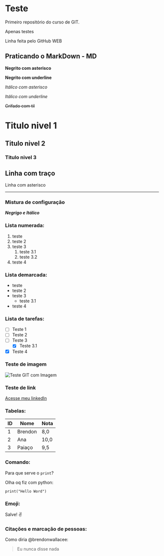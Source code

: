 # Teste
 Primeiro repositório do curso de GIT.

 Apenas testes

Linha feita pelo GitHub WEB

## Praticando o MarkDown - MD

**Negrito com asterisco**

__Negrito com underline__



*Itálico com asterisco*

_Itálico com underline_



~~Grifado com til~~


# Titulo nivel 1
## Titulo nivel 2
### Titulo nivel 3


Linha com traço 
---

Linha com asterisco
***

### Mistura de configuração

__*Negrigo e Itálico*__

### Lista numerada:

1. teste
0. teste 2
4. teste 3
   1. teste 3.1
   1. teste 3.2
99. teste 4

### Lista demarcada:

* teste
* teste 2
* teste 3
  * teste 3.1
* teste 4

### Lista de tarefas:

- [ ] Teste 1
- [ ] Teste 2
- [ ] Teste 3
   - [x] Teste 3.1
- [x] Teste 4

### Teste de imagem 

![Teste GIT com Imagem](https://github.com/brendonwallacee/Teste/assets/141843172/7e146783-a10e-4609-adfa-58cb6364b61a)

### Teste de link

[Acesse meu linkedIn](https://www.linkedin.com/in/brendon-wallace-800a431b9/)

### Tabelas:

ID | Nome | Nota
---|---|--- 
1 | Brendon | 8,0
2 | Ana | 10,0
3 | Paiaço | 9,5

### Comando:

Para que serve o `print`?

Olha oq fiz com python:
```
print("Hello Word")
```

### Emoji:

Salve! :v:

### Citações e marcação de pessoas:

Como diria @brendonwallacee:
>Eu nunca disse nada


